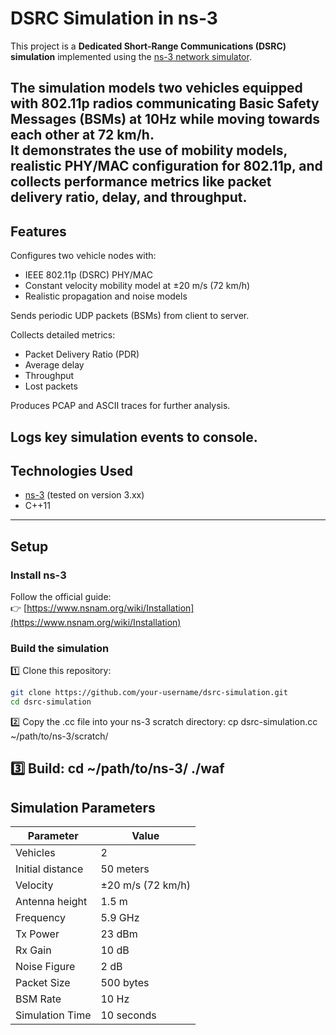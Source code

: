 # DSRC Simulation in ns-3

This project is a **Dedicated Short-Range Communications (DSRC) simulation** implemented using the [ns-3 network simulator](https://www.nsnam.org/).  

The simulation models two vehicles equipped with 802.11p radios communicating Basic Safety Messages (BSMs) at 10Hz while moving towards each other at 72 km/h.  
It demonstrates the use of mobility models, realistic PHY/MAC configuration for 802.11p, and collects performance metrics like packet delivery ratio, delay, and throughput.
---

## Features

Configures two vehicle nodes with:
- IEEE 802.11p (DSRC) PHY/MAC
- Constant velocity mobility model at ±20 m/s (72 km/h)
- Realistic propagation and noise models

Sends periodic UDP packets (BSMs) from client to server.

Collects detailed metrics:
- Packet Delivery Ratio (PDR)
- Average delay
- Throughput
- Lost packets

Produces PCAP and ASCII traces for further analysis.

Logs key simulation events to console.
---

## Technologies Used

- [ns-3](https://www.nsnam.org/) (tested on version 3.xx)
- C++11
---

## Setup

### Install ns-3
Follow the official guide:  
👉 [https://www.nsnam.org/wiki/Installation](https://www.nsnam.org/wiki/Installation)

### Build the simulation

1️⃣ Clone this repository:
```bash
git clone https://github.com/your-username/dsrc-simulation.git
cd dsrc-simulation
```

2️⃣ Copy the .cc file into your ns-3 scratch directory:
    cp dsrc-simulation.cc ~/path/to/ns-3/scratch/

3️⃣ Build:
    cd ~/path/to/ns-3/
./waf
---

## Simulation Parameters

| **Parameter**         | **Value**         |
|-------------------------|-------------------|
| Vehicles                | 2                 |
| Initial distance        | 50 meters         |
| Velocity                | ±20 m/s (72 km/h)|
| Antenna height          | 1.5 m             |
| Frequency               | 5.9 GHz           |
| Tx Power                | 23 dBm            |
| Rx Gain                 | 10 dB             |
| Noise Figure            | 2 dB              |
| Packet Size             | 500 bytes         |
| BSM Rate                | 10 Hz             |
| Simulation Time         | 10 seconds        |

